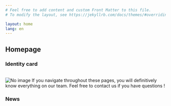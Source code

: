 ```yaml
---
# Feel free to add content and custom Front Matter to this file.
# To modify the layout, see https://jekyllrb.com/docs/themes/#overriding-theme-defaults

layout: home
lang: en
---
```

## Homepage

### Identity card
<br>
<img src="https://www.umr-lastig.fr/strudel/assets/images/graphical_abstract.png" alt="No image"/>
If you navigate throughout these pages, you will definitively know everything on our team. Feel free to contact us if you have questions !
<br>

### News
